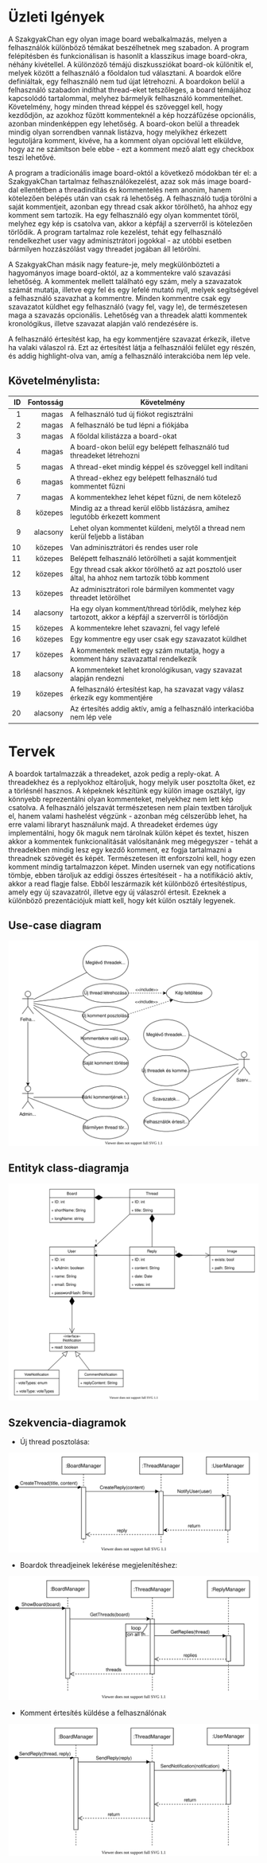 # Üzleti Igények

A SzakgyakChan egy olyan image board webalkalmazás, melyen a felhasználók különböző témákat beszélhetnek meg szabadon. A program felépítésben és funkcionálisan is hasonlít a klasszikus image board-okra, néhány kivétellel. A különzöző témájú diszkussziókat board-ok különítik el, melyek között a felhasználó a főoldalon tud választani. A boardok előre definiáltak, egy felhasználó nem tud újat létrehozni. A boardokon belül a felhasználó szabadon indíthat thread-eket tetszőleges, a board témájához kapcsolódó tartalommal, melyhez bármelyik felhasználó kommentelhet. Követelmény, hogy minden thread képpel és szöveggel kell, hogy kezdődjön, az azokhoz fűzött kommenteknél a kép hozzáfűzése opcionális, azonban mindenképpen egy lehetőség. A board-okon belül a threadek mindig olyan sorrendben vannak listázva, hogy melyikhez érkezett legutoljára komment, kivéve, ha a komment olyan opcióval lett elküldve, hogy az ne számítson bele ebbe - ezt a komment mező alatt egy checkbox teszi lehetővé.

A program a tradícionális image board-októl a következő módokban tér el: a SzakgyakChan tartalmaz felhasználókezelést, azaz sok más image board-dal ellentétben a threadindítás és kommentelés nem anonim, hanem kötelezően belépés után van csak rá lehetőség. A felhasználó tudja törölni a saját kommentjeit, azonban egy thread csak akkor törölhető, ha ahhoz egy komment sem tartozik. Ha egy felhasználó egy olyan kommentet töröl, melyhez egy kép is csatolva van, akkor a képfájl a szerverről is kötelezően törlődik. A program tartalmaz role kezelést, tehát egy felhasználó rendelkezhet user vagy adminisztrátori jogokkal - az utóbbi esetben bármilyen hozzászólást vagy threadet jogában áll letörölni.

A SzakgyakChan másik nagy feature-je, mely megkülönbözteti a hagyományos image board-októl, az a kommentekre való szavazási lehetőség. A kommentek mellett található egy szám, mely a szavazatok számát mutatja, illetve egy fel és egy lefelé mutató nyíl, melyek segítségével a felhasználó szavazhat a kommentre. Minden kommentre csak egy szavazatot küldhet egy felhasználó (vagy fel, vagy le), de természetesen maga a szavazás opcionális. Lehetőség van a threadek alatti kommentek kronológikus, illetve szavazat alapján való rendezésére is.

A felhasználó értesítést kap, ha egy kommentjére szavazat érkezik, illetve ha valaki válaszol rá. Ezt az értesítést látja a felhasználói felület egy részén, és addig highlight-olva van, amíg a felhasználó interakcióba nem lép vele. 

## Követelménylista:
| ID | Fontosság | Követelmény |
|-:|-:|-|
| 1 | magas | A felhasználó tud új fiókot regisztrálni |
| 2 | magas | A felhasználó be tud lépni a fiókjába |
| 3 | magas | A főoldal kilistázza a board-okat |
| 4 | magas | A board-okon belül egy belépett felhasználó tud threadeket létrehozni |
| 5 | magas | A thread-eket mindig képpel és szöveggel kell indítani |
| 6 | magas | A thread-ekhez egy belépett felhasználó tud kommentet fűzni |
| 7 | magas | A kommentekhez lehet képet fűzni, de nem kötelező |
| 8 | közepes | Mindig az a thread kerül előbb listázásra, amihez legutóbb érkezett komment |
| 9 | alacsony | Lehet olyan kommentet küldeni, melytől a thread nem kerül feljebb a listában |
| 10 | közepes | Van adminisztrátori és rendes user role |
| 11 | közepes | Belépett felhasználó letörölheti a saját kommentjeit |
| 12 | közepes | Egy thread csak akkor törölhető az azt posztoló user által, ha ahhoz nem tartozik több komment |
| 13 | közepes | Az adminisztrátori role bármilyen kommentet vagy threadet letörölhet |
| 14 | alacsony | Ha egy olyan komment/thread törlődik, melyhez kép tartozott, akkor a képfájl a szerverről is törlődjön |
| 15 | közepes | A kommentekre lehet szavazni, fel vagy lefelé |
| 16 | közepes | Egy kommentre egy user csak egy szavazatot küldhet |
| 17 | közepes | A kommentek mellett egy szám mutatja, hogy a komment hány szavazattal rendelkezik |
| 18 | alacsony | A kommenteket lehet kronológikusan, vagy szavazat alapján rendezni |
| 19 | közepes | A felhasználó értesítést kap, ha szavazat vagy válasz érkezik egy kommentjére |
| 20 | alacsony | Az értesítés addig aktív, amíg a felhasználó interkacióba nem lép vele |


# Tervek

A boardok tartalmazzák a threadeket, azok pedig a reply-okat. A threadekhez és a replyokhoz eltároljuk, hogy melyik user posztolta őket, ez a törlésnél hasznos. A képeknek készítünk egy külön image osztályt, így könnyebb reprezentálni olyan kommenteket, melyekhez nem lett kép csatolva. A felhasználó jelszavát természetesen nem plain textben tároljuk el, hanem valami hashelést végzünk - azonban még célszerűbb lehet, ha erre valami libraryt használunk majd. A threadeket érdemes úgy implementálni, hogy ők maguk nem tárolnak külön képet és textet, hiszen akkor a kommentek funkcionalitását valósítanánk meg mégegyszer - tehát a threadekben mindig lesz egy kezdő komment, ez fogja tartalmazni a threadnek szövegét és képét. Természetesen itt enforszolni kell, hogy ezen komment mindig tartalmazzon képet. Minden usernek van egy notifications tömbje, ebben tároljuk az eddigi összes értesítéseit - ha a notifikáció aktív, akkor a read flagje false. Ebből leszármazik két különböző értesítéstípus, amely egy új szavazatról, illetve egy új válaszról értesít. Ezeknek a különböző prezentációjuk miatt kell, hogy két külön osztály legyenek.

## Use-case diagram

![Use-case](./specifikacio/uml/use-case.svg)

## Entityk class-diagramja

![Class-diagram](./specifikacio/uml/class-diagram.svg)

## Szekvencia-diagramok

* Új thread posztolása:

![Thread posztolása](./specifikacio/uml/sequence1.svg)

* Boardok threadjeinek lekérése megjelenítéshez:

![Boardok megjelenítése](./specifikacio/uml/sequence2.svg)

* Komment értesítés küldése a felhasználónak

![Értesítés küldése](./specifikacio/uml/sequence3.svg)